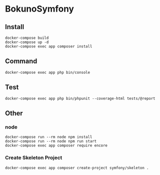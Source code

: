 # BokunoSymfony

## Install

```
docker-compose build
docker-compose up -d
docker-compose exec app composer install

```

## Command

```
docker-compose exec app php bin/console
```

## Test

```
docker-compose exec app php bin/phpunit --coverage-html tests/@report
```




## Other

### node

```
docker-compose run --rm node npm install
docker-compose run --rm node npm run start
docker-compose exec app composer require encore
```

### Create Skeleton Project

```
docker-compose exec app composer create-project symfony/skeleton .
```


